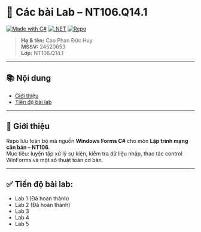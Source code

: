# 🧪 Các bài Lab – NT106.Q14.1

[![Made with C#](https://img.shields.io/badge/Made%20with-C%23-239120.svg?logo=csharp&logoColor=white)](https://learn.microsoft.com/dotnet/csharp/)
[![.NET](https://img.shields.io/badge/.NET-WinForms-512BD4.svg?logo=dotnet&logoColor=white)](https://learn.microsoft.com/dotnet/desktop/winforms/)
[![Repo](https://img.shields.io/badge/GitHub-dhuy--uit%2FLAB--NT106.Q14-black?logo=github)](./)

> **Họ & tên:** Cao Phan Đức Huy  
> **MSSV:** 24520653  
> **Lớp:** NT106.Q14.1

---

## 📚 Nội dung
- [Giới thiệu](#-giới-thiệu)
- [Tiến độ bài lab](#-tiến-độ-bài-lab)

---

## 🧩 Giới thiệu
Repo lưu toàn bộ mã nguồn **Windows Forms C#** cho môn **Lập trình mạng căn bản – NT106**.  
Mục tiêu: luyện tập xử lý sự kiện, kiểm tra dữ liệu nhập, thao tác control WinForms và một số thuật toán cơ bản.


---

## ✅ Tiến độ bài lab:
- Lab 1 (Đã hoàn thành)
- Lab 2 (Đã hoàn thành)
- Lab 3
- Lab 4
- Lab 5

